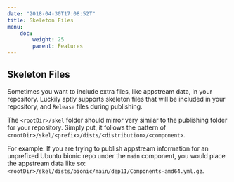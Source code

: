 ```yaml
---
date: "2018-04-30T17:08:52T"
title: Skeleton Files
menu:
    doc:
        weight: 25
        parent: Features
---
```


Skeleton Files
--------------

Sometimes you want to include extra files, like appstream data, in your
repository. Luckily aptly supports skeleton files that will be included in your
repository, and `Release` files during publishing.

The `<rootDir>/skel` folder should mirror very similar to the publishing folder
for your repository. Simply put, it follows the pattern of
`<rootDir>/skel/<prefix>/dists/<distribution>/<component>`.

For example: If you are trying to publish appstream information for an
unprefixed Ubuntu bionic repo under the `main` component, you would place the
appstream data like so:
`<rootDir>/skel/dists/bionic/main/dep11/Components-amd64.yml.gz`.
